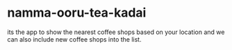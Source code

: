 # namma-ooru-tea-kadai
its the app to show the nearest coffee shops based on your location and we can also include new coffee shops into the list.
